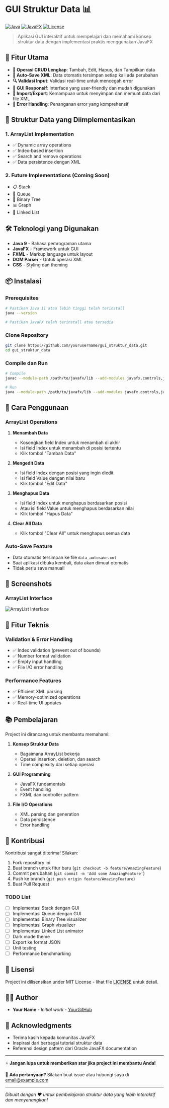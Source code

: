 # GUI Struktur Data 📊

[![Java](https://img.shields.io/badge/Java-ED8B00?style=for-the-badge&logo=java&logoColor=white)](https://www.oracle.com/java/)
[![JavaFX](https://img.shields.io/badge/JavaFX-007396?style=for-the-badge&logo=java&logoColor=white)](https://openjfx.io/)
[![License](https://img.shields.io/badge/License-MIT-green.svg?style=for-the-badge)](LICENSE)

> Aplikasi GUI interaktif untuk mempelajari dan memahami konsep struktur data dengan implementasi praktis menggunakan JavaFX

## 🌟 Fitur Utama

- **🔄 Operasi CRUD Lengkap**: Tambah, Edit, Hapus, dan Tampilkan data
- **💾 Auto-Save XML**: Data otomatis tersimpan setiap kali ada perubahan
- **🔍 Validasi Input**: Validasi real-time untuk mencegah error
- **📱 GUI Responsif**: Interface yang user-friendly dan mudah digunakan
- **📁 Import/Export**: Kemampuan untuk menyimpan dan memuat data dari file XML
- **🎯 Error Handling**: Penanganan error yang komprehensif

## 🚀 Struktur Data yang Diimplementasikan

### 1. ArrayList Implementation
- ✅ Dynamic array operations
- ✅ Index-based insertion
- ✅ Search and remove operations
- ✅ Data persistence dengan XML

### 2. Future Implementations (Coming Soon)
- 📋 Stack 
- 🔄 Queue
- 🌳 Binary Tree
- 📊 Graph
- 🔗 Linked List

## 🛠️ Teknologi yang Digunakan

- **Java 9** - Bahasa pemrograman utama
- **JavaFX** - Framework untuk GUI
- **FXML** - Markup language untuk layout
- **DOM Parser** - Untuk operasi XML
- **CSS** - Styling dan theming

## 📦 Instalasi

### Prerequisites
```bash
# Pastikan Java 11 atau lebih tinggi telah terinstall
java --version

# Pastikan JavaFX telah terinstall atau tersedia
```

### Clone Repository
```bash
git clone https://github.com/yourusername/gui_struktur_data.git
cd gui_struktur_data
```

### Compile dan Run
```bash
# Compile
javac --module-path /path/to/javafx/lib --add-modules javafx.controls,javafx.fxml *.java

# Run
java --module-path /path/to/javafx/lib --add-modules javafx.controls,javafx.fxml MainApp
```

## 🎯 Cara Penggunaan

### ArrayList Operations

1. **Menambah Data**
   - Kosongkan field Index untuk menambah di akhir
   - Isi field Index untuk menambah di posisi tertentu
   - Klik tombol "Tambah Data"

2. **Mengedit Data**
   - Isi field Index dengan posisi yang ingin diedit
   - Isi field Value dengan nilai baru
   - Klik tombol "Edit Data"

3. **Menghapus Data**
   - Isi field Index untuk menghapus berdasarkan posisi
   - Atau isi field Value untuk menghapus berdasarkan nilai
   - Klik tombol "Hapus Data"

4. **Clear All Data**
   - Klik tombol "Clear All" untuk menghapus semua data

### Auto-Save Feature
- Data otomatis tersimpan ke file `data_autosave.xml`
- Saat aplikasi dibuka kembali, data akan dimuat otomatis
- Tidak perlu save manual!

## 🎨 Screenshots

### ArrayList Interface
![ArrayList Interface](screenshots/arraylist_interface.png)

## 🔧 Fitur Teknis

### Validation & Error Handling
- ✅ Index validation (prevent out of bounds)
- ✅ Number format validation
- ✅ Empty input handling
- ✅ File I/O error handling

### Performance Features
- ✅ Efficient XML parsing
- ✅ Memory-optimized operations
- ✅ Real-time UI updates

## 📚 Pembelajaran

Project ini dirancang untuk membantu memahami:

1. **Konsep Struktur Data**
   - Bagaimana ArrayList bekerja
   - Operasi insertion, deletion, dan search
   - Time complexity dari setiap operasi

2. **GUI Programming**
   - JavaFX fundamentals
   - Event handling
   - FXML dan controller pattern

3. **File I/O Operations**
   - XML parsing dan generation
   - Data persistence
   - Error handling

## 🤝 Kontribusi

Kontribusi sangat diterima! Silakan:

1. Fork repository ini
2. Buat branch untuk fitur baru (`git checkout -b feature/AmazingFeature`)
3. Commit perubahan (`git commit -m 'Add some AmazingFeature'`)
4. Push ke branch (`git push origin feature/AmazingFeature`)
5. Buat Pull Request

### TODO List
- [ ] Implementasi Stack dengan GUI
- [ ] Implementasi Queue dengan GUI
- [ ] Implementasi Binary Tree visualizer
- [ ] Implementasi Graph visualizer
- [ ] Implementasi Linked List animator
- [ ] Dark mode theme
- [ ] Export ke format JSON
- [ ] Unit testing
- [ ] Performance benchmarking

## 📄 Lisensi

Project ini dilisensikan under MIT License - lihat file [LICENSE](LICENSE) untuk detail.

## 👨‍💻 Author

- **Your Name** - *Initial work* - [YourGitHub](https://github.com/yourusername)

## 🙏 Acknowledgments

- Terima kasih kepada komunitas JavaFX
- Inspirasi dari berbagai tutorial struktur data
- Referensi design pattern dari Oracle JavaFX documentation

---

⭐ **Jangan lupa untuk memberikan star jika project ini membantu Anda!**

📧 **Ada pertanyaan?** Silakan buat issue atau hubungi saya di [email@example.com](mailto:migwaraa@gmail.com)

---

*Dibuat dengan ❤️ untuk pembelajaran struktur data yang lebih interaktif dan menyenangkan!*
